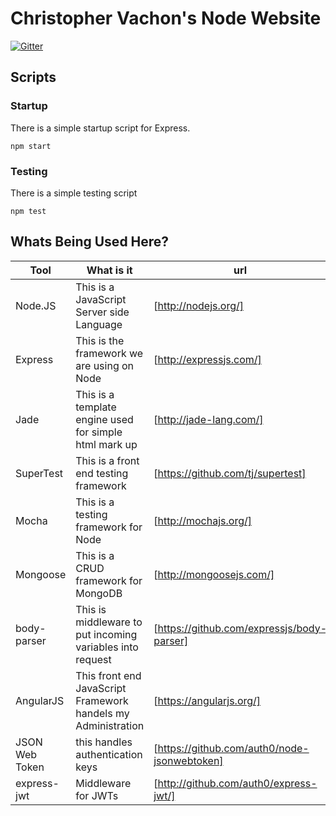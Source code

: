 Christopher Vachon's Node Website
=================================

[![Gitter](https://badges.gitter.im/Join%20Chat.svg)](https://gitter.im/liaodrake/christophervachon-node?utm_source=badge&utm_medium=badge&utm_campaign=pr-badge)

## Scripts
### Startup
There is a simple startup script for Express.
```shell
npm start
```
### Testing
There is a simple testing script
```shell
npm test
```

## Whats Being Used Here?

| Tool | What is it | url |
|------|------------|-----|
| Node.JS | This is a JavaScript Server side Language | [http://nodejs.org/] |
| Express | This is the framework we are using on Node | [http://expressjs.com/] |
| Jade | This is a template engine used for simple html mark up | [http://jade-lang.com/] |
| SuperTest | This is a front end testing framework | [https://github.com/tj/supertest] |
| Mocha | This is a testing framework for Node | [http://mochajs.org/] |
| Mongoose | This is a CRUD framework for MongoDB | [http://mongoosejs.com/] |
| body-parser | This is middleware to put incoming variables into request |  [https://github.com/expressjs/body-parser] |
| AngularJS | This front end JavaScript Framework handels my Administration | [https://angularjs.org/] |
| JSON Web Token | this handles authentication keys | [https://github.com/auth0/node-jsonwebtoken] |
| express-jwt | Middleware for JWTs | [http://github.com/auth0/express-jwt/] |
